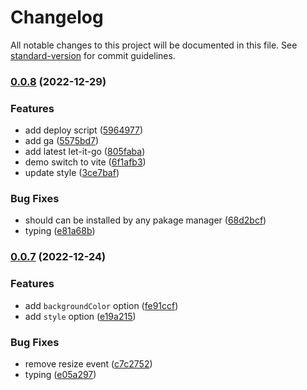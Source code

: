 # Changelog

All notable changes to this project will be documented in this file. See [standard-version](https://github.com/conventional-changelog/standard-version) for commit guidelines.

### [0.0.8](https://github.com/EastSun5566/let-it-go/compare/v0.0.7...v0.0.8) (2022-12-29)


### Features

* add deploy script ([5964977](https://github.com/EastSun5566/let-it-go/commit/5964977854a225115b7db0999e8fdc3147898728))
* add ga ([5575bd7](https://github.com/EastSun5566/let-it-go/commit/5575bd74255cc51099270025fd5b9cf41fd0a1bc))
* add latest let-it-go ([805faba](https://github.com/EastSun5566/let-it-go/commit/805faba3d99a602d3299c9234c32d4644a71ed2e))
* demo switch to vite ([6f1afb3](https://github.com/EastSun5566/let-it-go/commit/6f1afb34af1b301ec4b254561927ef4e6035ab14))
* update style ([3ce7baf](https://github.com/EastSun5566/let-it-go/commit/3ce7baf7e618f9ac2606bff34e789a24dced44fa))


### Bug Fixes

* should can be installed by any pakage manager ([68d2bcf](https://github.com/EastSun5566/let-it-go/commit/68d2bcfb376987563343e0ce313e2b8bdb4ea43f))
* typing ([e81a68b](https://github.com/EastSun5566/let-it-go/commit/e81a68bb52d18e5a7f824f9262f752fbc0f6a1af))

### [0.0.7](https://github.com/EastSun5566/let-it-go/compare/v0.0.6...v0.0.7) (2022-12-24)


### Features

* add `backgroundColor` option ([fe91ccf](https://github.com/EastSun5566/let-it-go/commit/fe91ccf0e1e351d5dbee0683d50a09a59cb456c2))
* add `style` option ([e19a215](https://github.com/EastSun5566/let-it-go/commit/e19a2152405b46e960f73bf3cb4b6e2e57acb192))


### Bug Fixes

* remove resize event ([c7c2752](https://github.com/EastSun5566/let-it-go/commit/c7c275277d06d7bd896a06f2623b925508394bcc))
* typing ([e05a297](https://github.com/EastSun5566/let-it-go/commit/e05a2970521de47e9a09e35509bca3808665e146))
